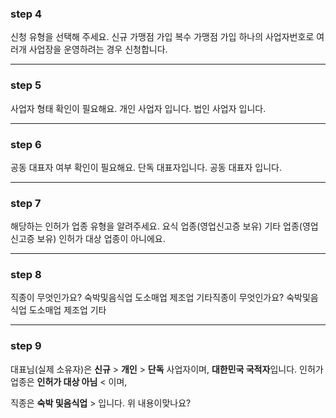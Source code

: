 ### step 4
신청 유형을 선택해 주세요.
신규 가맹점 가입
복수 가맹점 가입 하나의 사업자번호로 여러개 사업장을 운영하려는 경우 신청합니다.
******
### step 5

사업자 형태 확인이 필요해요.
개인 사업자 입니다.
법인 사업자 입니다.


******
### step 6

공동 대표자 여부 확인이 필요해요.
단독 대표자입니다.
공동 대표자 입니다.

******
### step 7

해당하는 인허가 업종 유형을 알려주세요.
요식 업종(영업신고증 보유)
기타 업종(영업신고증 보유)
인허가 대상 업종이 아니에요.

******
### step 8

직종이 무엇인가요?
숙박및음식업
도소매업
제조업
기타직종이 무엇인가요?
숙박및음식업
도소매업
제조업
기타

******
### step 9

대표님(실제 소유자)은 **신규** > **개인** > **단독**
사업자이며, **대한민국 국적자**입니다.
인허가 업종은 **인허가 대상 아님** < 이며,

직종은
**숙박 및음식업** > 입니다.
위 내용이맞나요?



